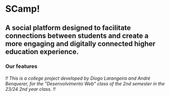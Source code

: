 # SCamp!
## A social platform designed to facilitate connections between students and create a more engaging and digitally connected higher education experience.

### Our features



###### !! This is a college project developed by Diogo Larangeira and André Benquerer, for the "Desenvolvimento Web" class of the 2nd semester in the 23/24 2nd year class. !!
